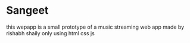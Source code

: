 # Sangeet
this wepapp is a small prototype of a music streaming web app 
made by rishabh shaily 
only using html css js
